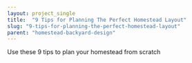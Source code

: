 ```yaml
---
layout: project_single
title:  "9 Tips for Planning The Perfect Homestead Layout"
slug: "9-tips-for-planning-the-perfect-homestead-layout"
parent: "homestead-backyard-design"
---
```

Use these 9 tips to plan your homestead from scratch